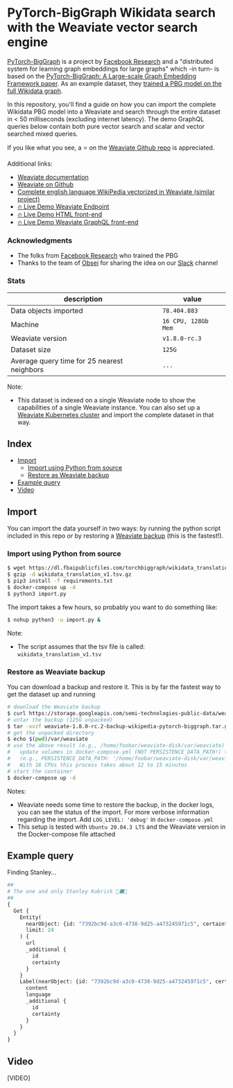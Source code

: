 # PyTorch-BigGraph Wikidata search with the Weaviate vector search engine

[PyTorch-BigGraph](https://github.com/facebookresearch/PyTorch-BigGraph) is a project by [Facebook Research](https://research.fb.com/) and a "distributed system for learning graph embeddings for large graphs" which -in turn- is based on the [PyTorch-BigGraph: A Large-scale Graph Embedding Framework paper](https://mlsys.org/Conferences/2019/doc/2019/71.pdf). As an example dataset, they [trained a PBG model on the full Wikidata graph](https://github.com/facebookresearch/PyTorch-BigGraph#pre-trained-embeddings).

In this repository, you'll find a guide on how you can import the complete Wikidata PBG model into a Weaviate and search through the entire dataset in < 50 milliseconds (excluding internet latency). The demo GraphQL queries below contain both pure vector search and scalar and vector searched mixed queries.

If you like what you see, a ⭐ on the [Weaviate Github repo](https://github.com/semi-technologies/weaviate/stargazers) is appreciated.

Additional links:

* [Weaviate documentation](https://www.semi.technology/developers/weaviate/current/)
* [Weaviate on Github](https://github.com/semi-technologies/weaviate)
* [Complete english language WikiPedia vectorized in Weaviate (similar project)](https://github.com/semi-technologies/semantic-search-through-Wikipedia-with-Weaviate)
* [🔥 Live Demo Weaviate Endpoint](http://biggraph-wikidata.api.demo.vectors.network:8080)
* [🔥 Live Demo HTML front-end](http://biggraph-wikidata.demo.vectors.network)
* [🔥 Live Demo Weaviate GraphQL front-end](http://console.semi.technology/console/query#weaviate_uri=http://biggraph-wikidata.api.demo.vectors.network:8080&graphql_query=%23%23%0A%23%20The%20one%20and%20only%20Stanley%20Kubrick%20%F0%9F%9A%80%E2%AC%9B%F0%9F%90%92%0A%23%23%0A%7B%0A%20%20Get%20%7B%0A%20%20%20%20Entity(%0A%20%20%20%20%20%20nearObject%3A%20%7Bid%3A%20%227392bc9d-a3c0-4738-9d25-a473245971c5%22%2C%20certainty%3A%200.75%7D%0A%20%20%20%20%20%20limit%3A%2024%0A%20%20%20%20)%20%7B%0A%20%20%20%20%20%20url%0A%20%20%20%20%20%20_additional%20%7B%0A%20%20%20%20%20%20%20%20id%0A%20%20%20%20%20%20%20%20certainty%0A%20%20%20%20%20%20%7D%0A%20%20%20%20%7D%0A%20%20%20%20Label(nearObject%3A%20%7Bid%3A%20%227392bc9d-a3c0-4738-9d25-a473245971c5%22%2C%20certainty%3A%200.8%7D)%20%7B%0A%20%20%20%20%20%20content%0A%20%20%20%20%20%20language%0A%20%20%20%20%20%20_additional%20%7B%0A%20%20%20%20%20%20%20%20id%0A%20%20%20%20%20%20%20%20certainty%0A%20%20%20%20%20%20%7D%0A%20%20%20%20%7D%0A%20%20%7D%0A%7D%0A)

### Acknowledgments

* The folks from [Facebook Research](https://github.com/facebookresearch) who trained the PBG
* Thanks to the team of [Obsei](https://github.com/obsei/obsei) for sharing the idea on our [Slack](https://join.slack.com/t/weaviate/shared_invite/zt-goaoifjr-o8FuVz9b1HLzhlUfyfddhw) channel

### Stats

| description | value |
| --- | --- |
| Data objects imported | `78.404.883` |
| Machine | `16 CPU, 128Gb Mem` | 
| Weaviate version | `v1.8.0-rc.3` |
| Dataset size | `125G` |
| Average query time for 25 nearest neighbors | `...` |

Note:

* This dataset is indexed on a single Weaviate node to show the capabilities of a single Weaviate instance. You can also set up a [Weaviate Kubernetes cluster](https://www.semi.technology/developers/weaviate/current/getting-started/installation.html#kubernetes-k8s) and import the complete dataset in that way.

## Index

* [Import](#import)
    * [Import using Python from source](#import-using-python-from-source)
    * [Restore as Weaviate backup](#restore-as-weaviate-backup)
* [Example query](#example-query)
* [Video](#video)

## Import

You can import the data yourself in two ways: by running the python script included in this repo _or_ by restoring a [Weaviate backup](#restore-as-weaviate-backup) (this is the fastest!).

### Import using Python from source

```sh
$ wget https://dl.fbaipublicfiles.com/torchbiggraph/wikidata_translation_v1.tsv.gz
$ gzip -d wikidata_translation_v1.tsv.gz
$ pip3 install -f requirements.txt
$ docker-compose up -d
$ python3 import.py
```

The import takes a few hours, so probably you want to do something like:

```sh
$ nohup python3 -u import.py &
```

Note:

* The script assumes that the tsv file is called: `wikidata_translation_v1.tsv`

### Restore as Weaviate backup

You can download a backup and restore it. This is by far the fastest way to get the dataset up and running

```sh
# download the Weaviate backup
$ curl https://storage.googleapis.com/semi-technologies-public-data/weaviate-1.8.0-rc.2-backup-wikipedia-pytorch-biggraph.tar.gz -O
# untar the backup (125G unpacked)
$ tar -xvzf weaviate-1.8.0-rc.2-backup-wikipedia-pytorch-biggraph.tar.gz
# get the unpacked directory
$ echo $(pwd)/var/weaviate
# use the above result (e.g., /home/foobar/weaviate-disk/var/weaviate)
#   update volumes in docker-compose.yml (NOT PERSISTENCE_DATA_PATH!) to the above output
#   (e.g., PERSISTENCE_DATA_PATH: '/home/foobar/weaviate-disk/var/weaviate:/var/lib/weaviate')
#   With 16 CPUs this process takes about 12 to 15 minutes
# start the container
$ docker-compose up -d
```

Notes:

* Weaviate needs some time to restore the backup, in the docker logs, you can see the status of the import. For more verbose information regarding the import. Add `LOG_LEVEL: 'debug'` in `docker-compose.yml`
* This setup is tested with `Ubuntu 20.04.3 LTS` and the Weaviate version in the Docker-compose file attached

## Example query

Finding Stanley...

```graphql
##
# The one and only Stanley Kubrick 🚀⬛🐒
##
{
  Get {
    Entity(
      nearObject: {id: "7392bc9d-a3c0-4738-9d25-a473245971c5", certainty: 0.75}
      limit: 24
    ) {
      url
      _additional {
        id
        certainty
      }
    }
    Label(nearObject: {id: "7392bc9d-a3c0-4738-9d25-a473245971c5", certainty: 0.8}) {
      content
      language
      _additional {
        id
        certainty
      }
    }
  }
}
```

## Video

[VIDEO]

